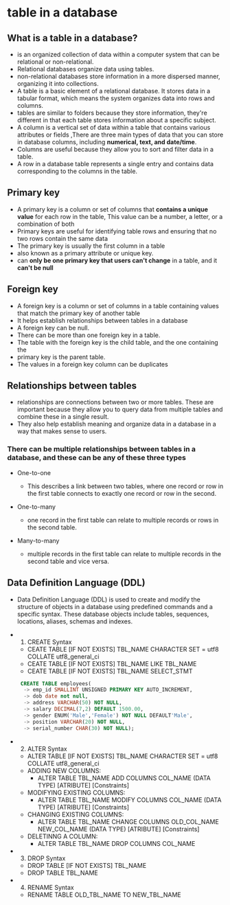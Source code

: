 # table in a database

## What is a table in a database?

- is an organized collection of data within a computer system that can be relational or non-relational.
- Relational databases organize data using tables.
- non-relational databases store information in a more dispersed manner, organizing it into collections.
- A table is a basic element of a relational database. It stores data in a tabular format, which means the system organizes data into rows and columns.
- tables are similar to folders because they store information, they're different in that each table stores information about a specific subject.
- A column is a vertical set of data within a table that contains various attributes or fields ,There are three main types of data that you can store in database columns, including **numerical, text, and date/time**.
- Columns are useful because they allow you to sort and filter data in a table.
- A row in a database table represents a single entry and contains data corresponding to the columns in the table.

## Primary key

- A primary key is a column or set of columns that **contains a unique value** for each row in the table, This value can be a number, a letter, or a combination of both
- Primary keys are useful for identifying table rows and ensuring that no two rows contain the same data
- The primary key is usually the first column in a table
- also known as a primary attribute or unique key.
- can **only be one primary key that users can't change** in a table, and it **can't be null**

## Foreign key

- A foreign key is a column or set of columns in a table containing values that match the primary key of another table
- It helps establish relationships between tables in a database
- A foreign key can be null.
- There can be more than one foreign key in a table.
- The table with the foreign key is the child table, and the one containing the
- primary key is the parent table.
- The values in a foreign key column can be duplicates

## Relationships between tables

- relationships are connections between two or more tables. These are important because they allow you to query data from multiple tables and combine these in a single result.
- They also help establish meaning and organize data in a database in a way that makes sense to users.

### There can be multiple relationships between tables in a database, and these can be any of these three types

- One-to-one
  - This describes a link between two tables, where one record or row in the first table connects to exactly one record or row in the second.

- One-to-many
  - one record in the first table can relate to multiple records or rows in the second table.

- Many-to-many
  - multiple records in the first table can relate to multiple records in the second table and vice versa.

## Data Definition Language (DDL)

- Data Definition Language (DDL) is used to create and modify the structure of objects in a database using predefined commands and a specific syntax. These database objects include tables, sequences, locations, aliases, schemas and indexes.

- 1. CREATE Syntax
  - CEATE TABLE [IF NOT EXISTS] TBL_NAME CHARACTER SET = utf8 COLLATE utf8_general_ci
  - CEATE TABLE [IF NOT EXISTS] TBL_NAME LIKE TBL_NAME
  - CEATE TABLE [IF NOT EXISTS] TBL_NAME SELECT_STMT

  ```SQL
   CREATE TABLE employees(
    -> emp_id SMALLINT UNSIGNED PRIMARY KEY AUTO_INCREMENT,
    -> dob date not null,
    -> address VARCHAR(50) NOT NULL,
    -> salary DECIMAL(7,2) DEFAULT 1500.00,
    -> gender ENUM('Male','Female') NOT NULL DEFAULT'Male',
    -> position VARCHAR(20) NOT NULL, 
    -> serial_number CHAR(30) NOT NULL);
  ```

- 2. ALTER Syntax
  - ALTER TABLE [IF NOT EXISTS] TBL_NAME CHARACTER SET = utf8 COLLATE utf8_general_ci
  - ADDING NEW COLUMNS:
    - ALTER TABLE TBL_NAME ADD COLUMNS COL_NAME (DATA TYPE) [ATRIBUTE] [Constraints]
  - MODIFYING EXISTING COLUMNS:
    - ALTER TABLE TBL_NAME MODIFY COLUMNS COL_NAME (DATA TYPE) [ATRIBUTE] [Constraints]
  - CHANGING EXISTING COLUMNS:
    - ALTER TABLE TBL_NAME CHANGE COLUMNS OLD_COL_NAME NEW_COL_NAME (DATA TYPE) [ATRIBUTE] [Constraints]
  - DELETINNG A COLUMN:
    - ALTER TABLE TBL_NAME DROP COLUMNS COL_NAME

- 3. DROP Syntax
  - DROP TABLE [IF NOT EXISTS] TBL_NAME
  - DROP TABLE TBL_NAME

- 4. RENAME Syntax
  - RENAME TABLE OLD_TBL_NAME TO NEW_TBL_NAME

